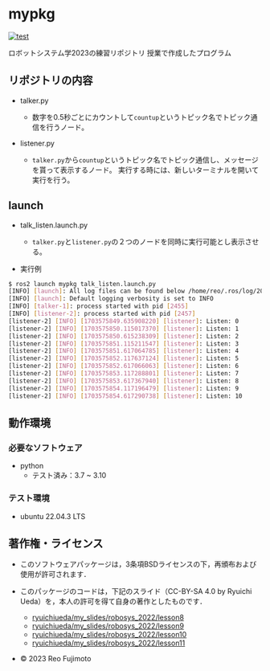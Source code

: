 # mypkg
[![test](https://github.com/reofujimoto/robosys2023/actions/workflows/test.yml/badge.svg)](https://github.com/reofujimoto/mypkg/actions)

ロボットシステム学2023の練習リポジトリ
授業で作成したプログラム

## リポジトリの内容
* talker.py
  * 数字を0.5秒ごとにカウントして`countup`というトピック名でトピック通信を行うノード。

* listener.py
  * `talker.py`から`countup`というトピック名でトピック通信し、メッセージを貰って表示するノード。  実行する時には、新しいターミナルを開いて実行を行う。  

## launch
* talk_listen.launch.py
  * `talker.py`と`listener.py`の２つのノードを同時に実行可能とし表示させる。

* 実行例

```bash
$ ros2 launch mypkg talk_listen.launch.py
[INFO] [launch]: All log files can be found below /home/reo/.ros/log/2023-12-26-16-30-48-665078-DESKTOP-V4N2IEO-2454
[INFO] [launch]: Default logging verbosity is set to INFO
[INFO] [talker-1]: process started with pid [2455]
[INFO] [listener-2]: process started with pid [2457]
[listener-2] [INFO] [1703575849.635908220] [listener]: Listen: 0
[listener-2] [INFO] [1703575850.115017370] [listener]: Listen: 1
[listener-2] [INFO] [1703575850.615238309] [listener]: Listen: 2
[listener-2] [INFO] [1703575851.115211547] [listener]: Listen: 3
[listener-2] [INFO] [1703575851.617064785] [listener]: Listen: 4
[listener-2] [INFO] [1703575852.117637124] [listener]: Listen: 5
[listener-2] [INFO] [1703575852.617066063] [listener]: Listen: 6
[listener-2] [INFO] [1703575853.117288801] [listener]: Listen: 7
[listener-2] [INFO] [1703575853.617367940] [listener]: Listen: 8
[listener-2] [INFO] [1703575854.117196479] [listener]: Listen: 9
[listener-2] [INFO] [1703575854.617290738] [listener]: Listen: 10
```

## 動作環境
### 必要なソフトウェア　

* python
  * テスト済み：3.7 ~ 3.10

### テスト環境
* ubuntu 22.04.3 LTS

## 著作権・ライセンス
* このソフトウェアパッケージは，3条項BSDライセンスの下，再頒布および使用が許可されます．
  
* このパッケージのコードは，下記のスライド（CC-BY-SA 4.0 by Ryuichi Ueda）を，本人の許可を得て自身の著作としたものです． 
  * [ryuichiueda/my_slides/robosys_2022/lesson8](https://github.com/ryuichiueda/my_slides/blob/master/robosys_2022/lesson8.md)
  * [ryuichiueda/my_slides/robosys_2022/lesson9](https://github.com/ryuichiueda/my_slides/blob/master/robosys_2022/lesson9.md)
  * [ryuichiueda/my_slides/robosys_2022/lesson10](https://github.com/ryuichiueda/my_slides/blob/master/robosys_2022/lesson10.md)
  * [ryuichiueda/my_slides/robosys_2022/lesson11](https://github.com/ryuichiueda/my_slides/blob/master/robosys_2022/lesson11.md)

* © 2023 Reo Fujimoto
